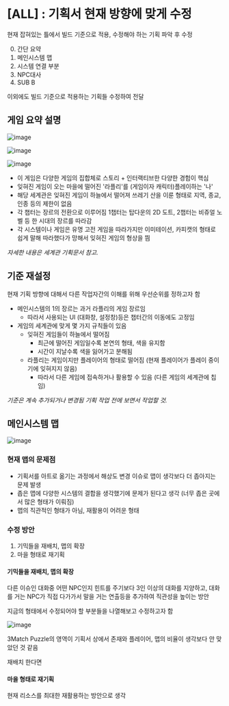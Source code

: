# [ALL] : 기획서 현재 방향에 맞게 수정

현재 잡혀있는 틀에서 빌드 기준으로 적용, 수정해야 하는 기획 파악 후 수정

0. 간단 요약
1. 메인시스템 맵
2. 시스템 연결 부분
3. NPC대사
4. SUB B

이외에도 빌드 기준으로 적용하는 기획들 수정하여 전달

## 게임 요약 설명

![image](https://github.com/GG-Studio-990001/GameOver/assets/84510455/434ef74e-4875-4194-b58f-ed42882edc75)

![image](https://github.com/GG-Studio-990001/GameOver/assets/84510455/bdf08bf2-b82b-4076-bab7-dd91aba040ef)

![image](https://github.com/GG-Studio-990001/GameOver/assets/84510455/97435de9-218a-4c37-9d36-055796d07f9e)

- 이 게임은 다양한 게임의 집합체로 스토리 + 인터랙티브한 다양한 경험이 핵심
- 잊혀진 게임이 오는 마을에 떨어진 '라플리'를 (게임이자 캐릭터)플레이하는 '나'
- 해당 세계관은 잊혀진 게임이 하늘에서 떨어져 쓰레기 산을 이룬 형태로 지역, 종교, 인종 등의 제한이 없음
- 각 챕터는 장르의 전환으로 이루어짐 1챕터는 탑다운의 2D 도트, 2챕터는 비쥬얼 노벨 등 한 시대의 장르를 따라감
- 각 시스템이나 게임은 유명 고전 게임을 따라가지만 이미테이션, 카피캣의 형태로 쉽게 말해 따라했다가 망해서 잊혀진 게임의 형상을 띔

*자세한 내용은 세계관 기획문서 참고.*

## 기준 재설정

현재 기획 방향에 대해서 다른 작업자간의 이해를 위해 우선순위를 정하고자 함

- 메인시스템의 1의 장르는 과거 라플리의 게임 장르임
  - 따라서 사용되는 UI (대화창, 설정창)등은 챕터간의 이동에도 고정임
- 게임의 세계관에 맞게 몇 가지 규칙들이 있음
  - 잊혀진 게임들이 하늘에서 떨어짐
    - 최근에 떨어진 게임일수록 본연의 형태, 색을 유지함
    - 시간이 지날수록 색을 잃어가고 분해됨
  - 라플리는 게임이지만 플레이어의 형태로 떨어짐 (현재 플레이어가 플레이 중이기에 잊혀지지 않음)
    - 따라서 다른 게임에 접속하거나 활용할 수 있음 (다른 게임의 세계관에 칩임)

*기준은 계속 추가되거나 변경됨 기획 작업 전에 보면서 작업할 것.*

## 메인시스템 맵

![image](https://github.com/GG-Studio-990001/GameOver/assets/84510455/26dc8165-456c-44cf-b3ae-4738ce336478)

### 현재 맵의 문제점

- 기획서를 아트로 옮기는 과정에서 해상도 변경 이슈로 맵이 생각보다 더 좁아지는 문제 발생
- 좁은 맵에 다양한 시스템의 결합을 생각했기에 문제가 된다고 생각 (너무 좁은 곳에서 많은 형태가 이뤄짐)
- 맵의 직관적인 형태가 아님, 재활용이 어려운 형태

### 수정 방안

1. 기믹들을 재배치, 맵의 확장
2. 마을 형태로 재기획

#### 기믹들을 재배치, 맵의 확장

다른 이슈인 대화중 어떤 NPC인지 힌트를 주기보다 3인 이상의 대화를 지양하고, 대화를 거는 NPC가 직접 다가가서 말을 거는 연출등을 추가하여 직관성을 높이는 방안

지금의 형태에서 수정되어야 할 부분들을 나열해보고 수정하고자 함

![image](https://github.com/GG-Studio-990001/GameOver/assets/84510455/2ddeb614-8c51-46f1-8e08-932755ddc476)

3Match Puzzle의 영역이 기획서 상에서 존재와 플레이어, 맵의 비율이 생각보다 안 맞았던 것 같음

재배치 한다면

#### 마을 형태로 재기획

현재 리소스를 최대한 재활용하는 방안으로 생각
